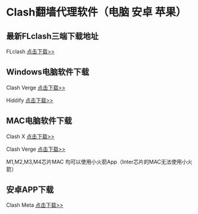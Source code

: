 # Clash翻墙代理软件（电脑 安卓 苹果）

## 最新FLclash三端下载地址
FLclash [点击下载>>](https://github.com/chen08209/FlClash/releases/tag/v0.8.70)

## Windows电脑软件下载
Clash Verge [点击下载>>](https://github.com/clash-verge-rev/clash-verge-rev/releases/latest)

Hiddify [点击下载>>](https://github.com/hiddify/hiddify-app/releases)
## MAC电脑软件下载
Clash X [点击下载>>](https://github.com/uyez/rj/releases/download/ClashX/ClashX.dmg)

Clash Verge [点击下载>>](https://github.com/clash-verge-rev/clash-verge-rev/releases/latest)

M1,M2,M3,M4芯片MAC 均可以使用小火箭App（Inter芯片的MAC无法使用小火箭）

## 安卓APP下载
Clash Meta [点击下载>>](https://github.com/MetaCubeX/ClashMetaForAndroid/releases/latest)




